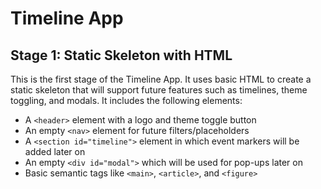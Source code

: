 # Timeline App

## Stage 1: Static Skeleton with HTML

This is the first stage of the Timeline App. It uses basic HTML to create a static skeleton that will support future features such as timelines, theme toggling, and modals. It includes the following elements:

- A `<header>` element with a logo and theme toggle button  
- An empty `<nav>` element for future filters/placeholders  
- A `<section id="timeline">` element in which event markers will be added later on  
- An empty `<div id="modal">` which will be used for pop-ups later on  
- Basic semantic tags like `<main>`, `<article>`, and `<figure>`  
